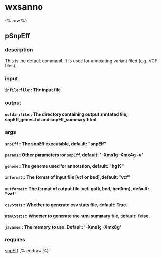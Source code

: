 # wxsanno
<!-- toc -->
{% raw %}

## pSnpEff

### description
This is the default command. It is used for annotating variant filed (e.g. VCF files).

### input
#### `infile:file`::  The input file   

### output
#### `outdir:file`:: The directory containing output anntated file, snpEff_genes.txt and snpEff_summary.html  

### args
#### `snpEff`::       The snpEff executable, default: "snpEff"  
#### `params`::    Other parameters for `snpEff`, default: "-Xms1g -Xmx4g -v"  
#### `genome`::    The genome used for annotation, default: "hg19"  
#### `informat`::  The format of input file [vcf or bed], default: "vcf"  
#### `outformat`:: The format of output file [vcf, gatk, bed, bedAnn], default: "vcf"  
#### `csvStats`::  Whether to generate csv stats file, default: True.  
#### `htmlStats`:: Whether to generate the html summary file, default: False.  
#### `javamem`::   The memory to use. Default: '-Xms1g -Xmx8g'  

### requires
[snpEff](http://snpeff.sourceforge.net/SnpEff_manual.html)
{% endraw %}
